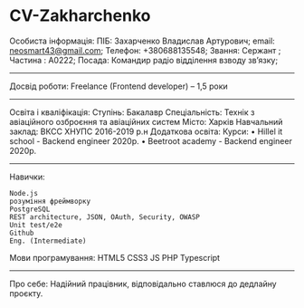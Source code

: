 # CV-Zakharchenko
Особиста інформація:
ПІБ: Захарченко Владислав Артурович;
email: neosmart43@gmail.com;
Телефон: +380688135548;
Звання: Сержант ;
Частина : А0222;
Посада: Командир радіо відділення взводу зв’язку;
__________________________________________________________________
Досвід роботи:
Freelance (Frontend developer) – 1,5 роки
__________________________________________________________________
Освіта і кваліфікація:
Ступінь: Бакалавр
Спеціальність: Технік з авіаційного озброєння та авіаційних систем
Місто: Харків
Навчальний заклад: ВКСС ХНУПС 2016-2019 р.н
Додаткова освіта:
Курси:
•	Hillel it school - Backend engineer 2020р.
•	Beetroot academy - Backend engineer 2020р.
__________________________________________________________________
Навички: 

	Node.js
	розуміння фреймворку
	PostgreSQL
	REST architecture, JSON, OAuth, Security, OWASP
	Unit test/e2e
	Github 
	Eng. (Intermediate)
Мови програмування:
	HTML5 
	CSS3
	JS
	PHP 
	Typescript
__________________________________________________________________

Про себе:
Надійний працівник, відповідально ставлюся до дедлайну проєкту. 


